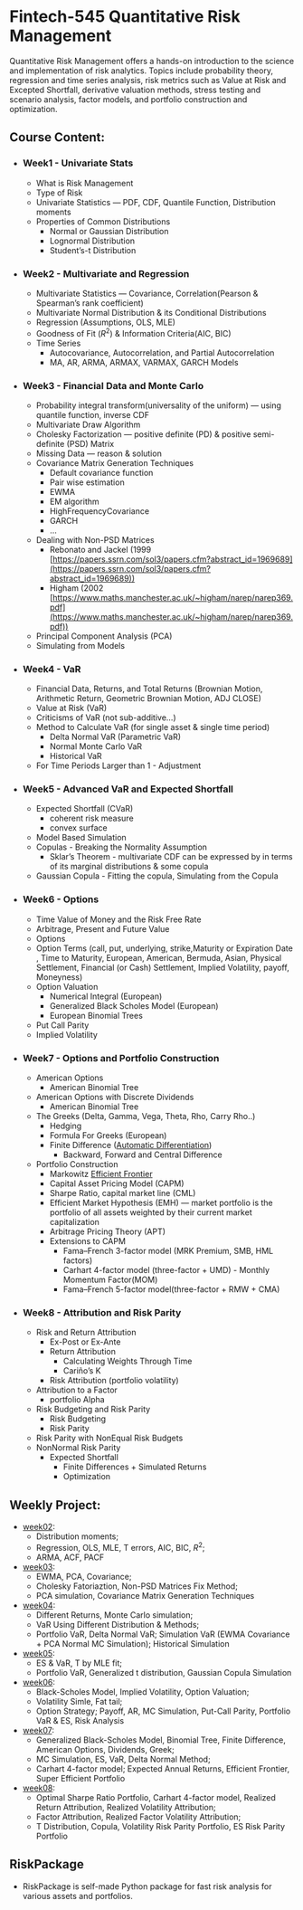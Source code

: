 # Fintech-545 Quantitative Risk Management

Quantitative Risk Management offers a hands-on introduction to the science and implementation of risk analytics. Topics include probability theory, regression and time series analysis, risk metrics such as Value at Risk and Excepted Shortfall, derivative valuation methods, stress testing and scenario analysis, factor models, and portfolio construction and optimization.

## Course Content:
- ### Week1 - Univariate Stats
    - What is Risk Management
    - Type of Risk
    - Univariate Statistics — PDF, CDF, Quantile Function, Distribution moments
    - Properties of Common Distributions
        - Normal or Gaussian Distribution
        - Lognormal Distribution
        - Student’s-t Distribution
- ### Week2 -  Multivariate and Regression
    - Multivariate Statistics — Covariance, Correlation(Pearson & Spearman’s rank coefficient)
    - Multivariate Normal Distribution & its Conditional Distributions
    - Regression (Assumptions, OLS, MLE)
    - Goodness of Fit ($R^2$) & Information Criteria(AIC, BIC)
    - Time Series
        - Autocovariance, Autocorrelation, and Partial Autocorrelation
        - MA, AR, ARMA, ARMAX, VARMAX, GARCH Models
- ### Week3 - Financial Data and Monte Carlo
    - Probability integral transform(universality of the uniform) — using quantile function, inverse CDF
    - Multivariate Draw Algorithm
    - Cholesky Factorization — positive definite (PD) & positive semi-definite (PSD) Matrix
    - Missing Data —  reason & solution
    - Covariance Matrix Generation Techniques
        - Default covariance function
        - Pair wise estimation
        - EWMA
        - EM algorithm
        - HighFrequencyCovariance
        - GARCH
        - …
    - Dealing with Non-PSD Matrices
        - Rebonato and Jackel (1999 [https://papers.ssrn.com/sol3/papers.cfm?abstract_id=1969689](https://papers.ssrn.com/sol3/papers.cfm?abstract_id=1969689))
        - Higham (2002 [https://www.maths.manchester.ac.uk/~higham/narep/narep369.pdf](https://www.maths.manchester.ac.uk/~higham/narep/narep369.pdf))
    - Principal Component Analysis (PCA)
    - Simulating from Models
- ### Week4 - VaR
    - Financial Data, Returns, and Total Returns (Brownian Motion, Arithmetic Return, Geometric Brownian Motion, ADJ CLOSE)
    - Value at Risk (VaR)
    - Criticisms of VaR (not sub-additive…)
    - Method to Calculate VaR (for single asset & single time period)
        - Delta Normal VaR (Parametric VaR)
        - Normal Monte Carlo VaR
        - Historical VaR
    - For Time Periods Larger than 1 - Adjustment
- ### Week5 - Advanced VaR and Expected Shortfall
    - Expected Shortfall (CVaR)
        - coherent risk measure
        - convex surface
    - Model Based Simulation
    - Copulas - Breaking the Normality Assumption
        - Sklar’s Theorem - multivariate CDF can be expressed by in terms of its marginal distributions & some copula
    - Gaussian Copula - Fitting the copula, Simulating from the Copula
- ### Week6 - Options
    - Time Value of Money and the Risk Free Rate
    - Arbitrage, Present and Future Value
    - Options
    - Option Terms (call, put, underlying, strike,Maturity or Expiration Date
    , Time to Maturity, European, American, Bermuda, Asian, Physical Settlement, Financial (or Cash) Settlement, Implied Volatility, payoff, Moneyness)
    - Option Valuation
        - Numerical Integral (European)
        - Generalized Black Scholes Model (European)
        - European Binomial Trees
    - Put Call Parity
    - Implied Volatility
- ### Week7 - Options and Portfolio Construction
    - American Options
        - American Binomial Tree
    - American Options with Discrete Dividends
        - American Binomial Tree
    - The Greeks (Delta, Gamma, Vega, Theta, Rho, Carry Rho..)
        - Hedging
        - Formula For Greeks (European)
        - Finite Difference ([Automatic Differentiation](https://en.wikipedia.org/wiki/Automatic_differentiation))
            - Backward, Forward and Central Difference
    - Portfolio Construction
        - Markowitz [Efficient Frontier](https://en.wikipedia.org/wiki/Modern_portfolio_theory)
        - Capital Asset Pricing Model (CAPM)
        - Sharpe Ratio, capital market line (CML)
        - Efficient Market Hypothesis (EMH) — market portfolio is the portfolio of all assets weighted by their current market capitalization
        - Arbitrage Pricing Theory (APT)
        - Extensions to CAPM
            - Fama–French 3-factor model (MRK Premium, SMB, HML factors)
            - Carhart 4-factor model (three-factor + UMD) - Monthly Momentum Factor(MOM)
            - Fama–French 5-factor model(three-factor + RMW + CMA)
- ### Week8 - Attribution and Risk Parity
    - Risk and Return Attribution
        - Ex-Post or Ex-Ante
        - Return Attribution
            - Calculating Weights Through Time
            - Cariño’s K
        - Risk Attribution (portfolio volatility)
    - Attribution to a Factor
        - portfolio Alpha
    - Risk Budgeting and Risk Parity
        - Risk Budgeting
        - Risk Parity
    - Risk Parity with NonEqual Risk Budgets
    - NonNormal Risk Parity
        - Expected Shortfall
            - Finite Differences + Simulated Returns
            - Optimization
            
## Weekly Project:
- [week02](Week02/Project2.pdf):
  - Distribution moments;
  - Regression, OLS, MLE, T errors, AIC, BIC, $R^2$; 
  - ARMA, ACF, PACF
- [week03](week03/week3.pdf):
  - EWMA, PCA, Covariance; 
  - Cholesky Fatoriaztion, Non-PSD Matrices Fix Method; 
  - PCA simulation, Covariance Matrix Generation Techniques
- [week04](week04/week4.pdf):
  - Different Returns, Monte Carlo simulation; 
  - VaR Using Different Distribution & Methods; 
  - Portfolio VaR, Delta Normal VaR; Simulation VaR (EWMA Covariance + PCA Normal MC Simulation); Historical Simulation
- [week05](week05/wee5.pdf):
  - ES & VaR, T by MLE fit; 
  - Portfolio VaR, Generalized t distribution, Gaussian Copula Simulation
- [week06](week06/Project_week06.pdf):
  - Black-Scholes Model, Implied Volatility, Option Valuation;
  - Volatility Simle, Fat tail;
  - Option Strategy; Payoff, AR, MC Simulation, Put-Call Parity, Portfolio VaR & ES, Risk Analysis
- [week07](week07/wee07.pdf):
  - Generalized Black-Scholes Model, Binomial Tree, Finite Difference, American Options, Dividends, Greek; 
  - MC Simulation, ES, VaR, Delta Normal Method; 
  - Carhart 4-factor model; Expected Annual Returns, Efficient Frontier, Super Efficient Portfolio
- [week08](week08/Risk_Attribution.ipynb):
  - Optimal Sharpe Ratio Portfolio, Carhart 4-factor model, Realized Return Attribution, Realized Volatility Attribution;
  - Factor Attribution, Realized Factor Volatility Attribution;
  - T Distribution, Copula, Volatility Risk Parity Portfolio, ES Risk Parity Portfolio
  
## RiskPackage
- RiskPackage is self-made Python package for fast risk analysis for various assets and portfolios.
